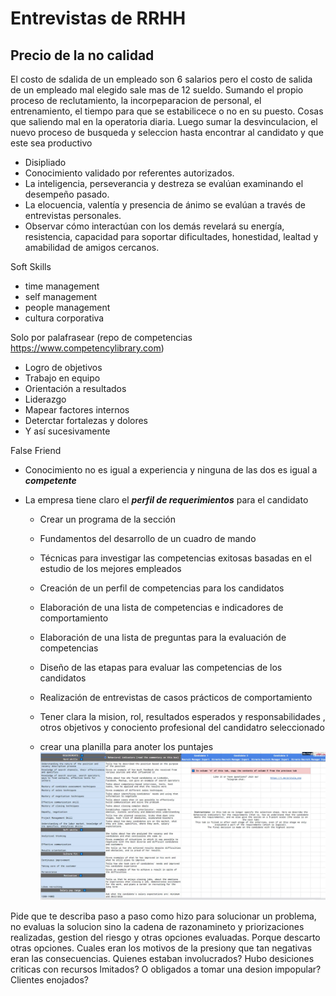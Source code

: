 
# Entrevistas de RRHH

## Precio de la no calidad
El costo de sdalida de un empleado son 6 salarios pero el costo de salida de un empleado mal elegido sale mas de 12 sueldo. 
Sumando el propio proceso de reclutamiento, la incorpeparacion de personal, el entrenamiento, el tiempo para que se estabilicece o no en su puesto. Cosas que saliendo mal en la operatoria diaria.
Luego sumar la desvinculacion, el nuevo proceso de busqueda y seleccion hasta encontrar al candidato y que este sea productivo

- Disipliado
- Conocimiento validado por referentes autorizados.
- La inteligencia, perseverancia y destreza se evalúan examinando el desempeño pasado.
- La elocuencia, valentía y presencia de ánimo se evalúan a través de entrevistas personales.
- Observar cómo interactúan con los demás revelará su energía, resistencia, capacidad para soportar dificultades, honestidad, lealtad y amabilidad de amigos cercanos.

Soft Skills
- time management
- self management
- people management
- cultura corporativa

Solo por palafrasear (repo de competencias https://www.competencylibrary.com)
- Logro de objetivos
- Trabajo en equipo
- Orientación a resultados
- Liderazgo
- Mapear factores internos 
- Deterctar fortalezas y dolores
- Y así sucesivamente

False Friend
- Conocimiento no es igual a experiencia y ninguna de las dos es igual a ***competente***
- La empresa tiene claro el ***perfil de requerimientos*** para el candidato

    - Crear un programa de la sección
    - Fundamentos del desarrollo de un cuadro de mando
    - Técnicas para investigar las competencias exitosas basadas en el estudio de los mejores empleados
    - Creación de un perfil de competencias para los candidatos
    - Elaboración de una lista de competencias e indicadores de comportamiento
    - Elaboración de una lista de preguntas para la evaluación de competencias
    - Diseño de las etapas para evaluar las competencias de los candidatos
    - Realización de entrevistas de casos prácticos de comportamiento
 
    - Tener clara la mision, rol, resultados esperados y responsabilidades , otros objetivos y conociento profesional del candidatro seleccionado
    - crear una planilla para anoter los puntajes
![Alt text of the image](https://github.com/ChorchChorch/RRHH_Entrevistas/blob/main/PlanillaRequerimentos.jpg)

Pide que te describa paso a paso como hizo para solucionar un problema, no evaluas la solucion sino la cadena de razonamineto y priorizaciones realizadas, gestion del riesgo y otras opciones evaluadas. Porque descarto otras opciones.
Cuales eran los motivos de la presiony que tan negativas eran las consecuencias. Quienes estaban involucrados? 
Hubo desiciones criticas con recursos lmitados? O obligados a tomar una desion impopular? Clientes enojados?

